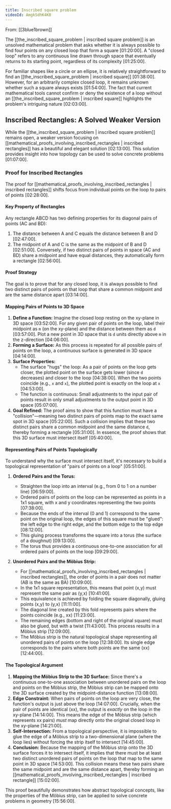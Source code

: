 ```yaml
---
title: Inscribed square problem
videoId: AmgkSdhK4K8
---
```


From: [[3blue1brown]] <br/> 

The [[the_inscribed_square_problem | inscribed square problem]] is an unsolved mathematical problem that asks whether it is always possible to find four points on any closed loop that form a square <a class="yt-timestamp" data-t="01:20:00">[01:20:00]</a>. A "closed loop" refers to any continuous line drawn through space that eventually returns to its starting point, regardless of its complexity <a class="yt-timestamp" data-t="01:25:00">[01:25:00]</a>.

For familiar shapes like a circle or an ellipse, it is relatively straightforward to find an [[the_inscribed_square_problem | inscribed square]] <a class="yt-timestamp" data-t="01:38:00">[01:38:00]</a>. However, for an arbitrarily complex closed loop, it remains unknown whether such a square always exists <a class="yt-timestamp" data-t="01:54:00">[01:54:00]</a>. The fact that current mathematical tools cannot confirm or deny the existence of a loop without an [[the_inscribed_square_problem | inscribed square]] highlights the problem's intriguing nature <a class="yt-timestamp" data-t="02:03:00">[02:03:00]</a>.

## Inscribed Rectangles: A Solved Weaker Version

While the [[the_inscribed_square_problem | inscribed square problem]] remains open, a weaker version focusing on [[mathematical_proofs_involving_inscribed_rectangles | inscribed rectangles]] has a beautiful and elegant solution <a class="yt-timestamp" data-t="02:13:00">[02:13:00]</a>. This solution provides insight into how topology can be used to solve concrete problems <a class="yt-timestamp" data-t="01:07:00">[01:07:00]</a>.

### Proof for Inscribed Rectangles

The proof for [[mathematical_proofs_involving_inscribed_rectangles | inscribed rectangles]] shifts focus from individual points on the loop to pairs of points <a class="yt-timestamp" data-t="02:28:00">[02:28:00]</a>.

#### Key Property of Rectangles

Any rectangle ABCD has two defining properties for its diagonal pairs of points (AC and BD):
1.  The distance between A and C equals the distance between B and D <a class="yt-timestamp" data-t="02:47:00">[02:47:00]</a>.
2.  The midpoint of A and C is the same as the midpoint of B and D <a class="yt-timestamp" data-t="02:51:00">[02:51:00]</a>.
Conversely, if two distinct pairs of points in space (AC and BD) share a midpoint and have equal distances, they automatically form a rectangle <a class="yt-timestamp" data-t="02:56:00">[02:56:00]</a>.

#### Proof Strategy

The goal is to prove that for any closed loop, it is always possible to find two distinct pairs of points on that loop that share a common midpoint and are the same distance apart <a class="yt-timestamp" data-t="03:14:00">[03:14:00]</a>.

#### Mapping Pairs of Points to 3D Space

1.  **Define a Function:** Imagine the closed loop resting on the xy-plane in 3D space <a class="yt-timestamp" data-t="03:52:00">[03:52:00]</a>. For any given pair of points on the loop, label their midpoint as `m` (on the xy-plane) and the distance between them as `d` <a class="yt-timestamp" data-t="03:57:00">[03:57:00]</a>. Plot a new point in 3D space that is `d` units directly above `m` in the z-direction <a class="yt-timestamp" data-t="04:06:00">[04:06:00]</a>.
2.  **Forming a Surface:** As this process is repeated for all possible pairs of points on the loop, a continuous surface is generated in 3D space <a class="yt-timestamp" data-t="04:14:00">[04:14:00]</a>.
3.  **Surface Properties:**
    *   The surface "hugs" the loop: As a pair of points on the loop gets closer, the plotted point on the surface gets lower (since `d` decreases) and closer to the loop <a class="yt-timestamp" data-t="04:38:00">[04:38:00]</a>. When the two points coincide (e.g., `x` and `x`), the plotted point is exactly on the loop at `x` <a class="yt-timestamp" data-t="04:53:00">[04:53:00]</a>.
    *   The function is continuous: Small adjustments to the input pair of points result in only small adjustments to the output point in 3D space <a class="yt-timestamp" data-t="05:07:00">[05:07:00]</a>.
4.  **Goal Refined:** The proof aims to show that this function must have a "collision"—meaning two distinct pairs of points map to the exact same spot in 3D space <a class="yt-timestamp" data-t="05:22:00">[05:22:00]</a>. Such a collision implies that these two distinct pairs share a common midpoint and the same distance `d`, thereby forming a rectangle <a class="yt-timestamp" data-t="05:31:00">[05:31:00]</a>. In essence, the proof shows that this 3D surface must intersect itself <a class="yt-timestamp" data-t="05:40:00">[05:40:00]</a>.

#### Representing Pairs of Points Topologically

To understand why the surface must intersect itself, it's necessary to build a topological representation of "pairs of points on a loop" <a class="yt-timestamp" data-t="05:51:00">[05:51:00]</a>.

1.  **Ordered Pairs and the Torus:**
    *   Straighten the loop into an interval (e.g., from 0 to 1 on a number line) <a class="yt-timestamp" data-t="06:59:00">[06:59:00]</a>.
    *   Ordered pairs of points on the loop can be represented as points in a 1x1 square, with x and y coordinates representing the two points <a class="yt-timestamp" data-t="07:38:00">[07:38:00]</a>.
    *   Because the ends of the interval (0 and 1) correspond to the same point on the original loop, the edges of this square must be "glued": the left edge to the right edge, and the bottom edge to the top edge <a class="yt-timestamp" data-t="08:12:00">[08:12:00]</a>.
    *   This gluing process transforms the square into a torus (the surface of a doughnut) <a class="yt-timestamp" data-t="09:13:00">[09:13:00]</a>.
    *   The torus thus provides a continuous one-to-one association for all ordered pairs of points on the loop <a class="yt-timestamp" data-t="09:29:00">[09:29:00]</a>.

2.  **Unordered Pairs and the Möbius Strip:**
    *   For [[mathematical_proofs_involving_inscribed_rectangles | inscribed rectangles]], the order of points in a pair does not matter (AB is the same as BA) <a class="yt-timestamp" data-t="10:09:00">[10:09:00]</a>.
    *   In the 1x1 square representation, this means that point (x,y) must represent the same pair as (y,x) <a class="yt-timestamp" data-t="10:41:00">[10:41:00]</a>.
    *   This equivalence is achieved by folding the square diagonally, gluing points (x,y) to (y,x) <a class="yt-timestamp" data-t="11:11:00">[11:11:00]</a>.
    *   The diagonal line created by this fold represents pairs where the points coincide (e.g., xx) <a class="yt-timestamp" data-t="11:23:00">[11:23:00]</a>.
    *   The remaining edges (bottom and right of the original square) must also be glued, but with a twist <a class="yt-timestamp" data-t="11:43:00">[11:43:00]</a>. This process results in a Möbius strip <a class="yt-timestamp" data-t="12:09:00">[12:09:00]</a>.
    *   The Möbius strip is the natural topological shape representing all unordered pairs of points on the loop <a class="yt-timestamp" data-t="12:38:00">[12:38:00]</a>. Its single edge corresponds to the pairs where both points are the same (xx) <a class="yt-timestamp" data-t="12:44:00">[12:44:00]</a>.

#### The Topological Argument

1.  **Mapping the Möbius Strip to the 3D Surface:** Since there's a continuous one-to-one association between unordered pairs on the loop and points on the Möbius strip, the Möbius strip can be mapped onto the 3D surface created by the midpoint-distance function <a class="yt-timestamp" data-t="13:08:00">[13:08:00]</a>.
2.  **Edge Constraint:** When pairs of points on the loop are very close, the function's output is just above the loop <a class="yt-timestamp" data-t="14:07:00">[14:07:00]</a>. Crucially, when the pair of points are identical (xx), the output is *exactly* on the loop in the xy-plane <a class="yt-timestamp" data-t="14:14:00">[14:14:00]</a>. This means the edge of the Möbius strip (which represents xx pairs) *must* map directly onto the original closed loop in the xy-plane <a class="yt-timestamp" data-t="14:21:00">[14:21:00]</a>.
3.  **Self-Intersection:** From a topological perspective, it is impossible to glue the edge of a Möbius strip to a two-dimensional plane (where the loop lies) without forcing the strip itself to intersect <a class="yt-timestamp" data-t="14:45:00">[14:45:00]</a>.
4.  **Conclusion:** Because the mapping of the Möbius strip onto the 3D surface forces it to intersect itself, it implies that there must be at least two distinct unordered pairs of points on the loop that map to the same point in 3D space <a class="yt-timestamp" data-t="14:53:00">[14:53:00]</a>. This collision means these two pairs share the same midpoint and are the same distance apart, thereby forming an [[mathematical_proofs_involving_inscribed_rectangles | inscribed rectangle]] <a class="yt-timestamp" data-t="15:02:00">[15:02:00]</a>.

This proof beautifully demonstrates how abstract topological concepts, like the properties of the Möbius strip, can be applied to solve concrete problems in geometry <a class="yt-timestamp" data-t="15:56:00">[15:56:00]</a>.